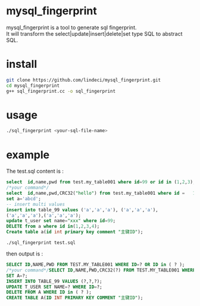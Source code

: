 # mysql_fingerprint
mysql_fingerprint is a tool to generate sql fingerprint.  
It will transform the select|update|insert|delete|set type SQL to abstract SQL.
# install
```sh
git clone https://github.com/lindeci/mysql_fingerprint.git
cd mysql_fingerprint
g++ sql_fingerprint.cc -o sql_fingerprint
```
# usage
```sh
./sql_fingerprint <your-sql-file-name>
```
# example
The test.sql content is :
```sql
select  id,name,pwd from test.my_table001 where id=99 or id in (1,2,3);
/*your command*/
select  id,name,pwd,CRC32("hello") from test.my_table001 where id =   1;
set a='abcd';
-- insert multi values
insert into table_99 values ('a','a','a'), ('a','a','a'),
('a','a','a'),('a','a','a');
update t_user set name="xxx" where id=99;
DELETE from a where id in(1,2,3,4);
Create table a(id int primary key comment "主键ID");
```
`./sql_fingerprint test.sql` 

then output is :
```sql
SELECT ID,NAME,PWD FROM TEST.MY_TABLE001 WHERE ID=? OR ID in ( ? );
/*your command*/SELECT ID,NAME,PWD,CRC32(?) FROM TEST.MY_TABLE001 WHERE ID = ?;
SET A=?;
INSERT INTO TABLE_99 VALUES (?,?,?);
UPDATE T_USER SET NAME=? WHERE ID=?;
DELETE FROM A WHERE ID in ( ? );
CREATE TABLE A(ID INT PRIMARY KEY COMMENT "主键ID");
```
